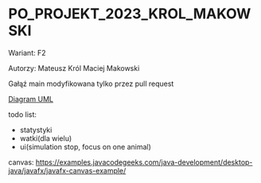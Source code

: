 # PO_PROJEKT_2023_KROL_MAKOWSKI

Wariant: F2 

Autorzy: 
Mateusz Król 
Maciej Makowski 

Gałąź main modyfikowana tylko przez pull request

[Diagram UML](UML_diagram.pdf)


todo list:
- statystyki
- watki(dla wielu)
- ui(simulation stop, focus on one animal)

canvas:
https://examples.javacodegeeks.com/java-development/desktop-java/javafx/javafx-canvas-example/
